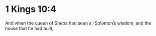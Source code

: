 # 1 Kings 10:4

And when the queen of Sheba had seen all Solomon’s wisdom, and the house that he had built,